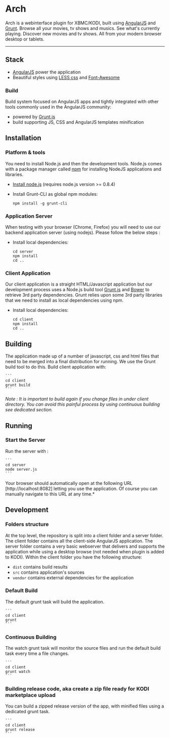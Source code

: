 # Arch

Arch is a webinterface plugin for XBMC/KODI,
built using [AngularJS](http://angularjs.org/) and [Grunt](http://gruntjs.com/). Browse all your movies, tv shows and musics. See what's currently playing. Discover new movies and tv shows. All from your modern browser desktop or tablets.

***

## Stack

* [AngularJS](http://www.angularjs.org/) power the application
* Beautiful styles using [LESS css](http://lesscss.org/) and [Font-Awesome](http://fortawesome.github.io/Font-Awesome/)

### Build

Build system focused on AngularJS apps and tightly integrated with other tools commonly used in the AngularJS community:
* powered by [Grunt.js](http://gruntjs.com/)
* build supporting JS, CSS and AngularJS templates minification

## Installation
### Platform & tools

You need to install Node.js and then the development tools. Node.js comes with a package manager called [npm](http://npmjs.org) for installing NodeJS applications and libraries.
* [Install node.js](http://nodejs.org/download/) (requires node.js version >= 0.8.4)
* Install Grunt-CLI as global npm modules:

    ```
    npm install -g grunt-cli
    ```

### Application Server

When testing with your browser (Chrome, Firefox) you will need to use our backend application server (using nodejs).  Please follow the below steps :

* Install local dependencies:

    ```
    cd server
    npm install
    cd ..
    ```

### Client Application

Our client application is a straight HTML/Javascript application but our development process uses a Node.js build tool
[Grunt.js](gruntjs.com) and [Bower](https://github.com/bower/bower) to retrieve 3rd party dependencies. Grunt relies upon some 3rd party libraries that we need to install as local dependencies using npm.

* Install local dependencies:

    ```
    cd client
    npm install
    cd ..
    ```

## Building

The application made up of a number of javascript, css and html files that need to be merged into a final distribution for running.  We use the Grunt build tool to do this.
Build client application with:

    ```
    cd client
    grunt build
    ```

*Note : It is important to build again if you change files in under client directory.
 You can avoid this painful process by using continuous building see dedicated section.*

## Running
### Start the Server
Run the server with :

    ```
    cd server
    node server.js
    ```

Your browser should automatically open at the following URL [http://localhost:8082] letting you use the application. Of course you can manually navigate to this URL at any time.*

## Development
### Folders structure
At the top level, the repository is split into a client folder and a server folder.  The client folder contains all the client-side AngularJS application.  The server folder contains a very basic webserver that delivers and supports the application while using a desktop browse (not needed when plugin is added to KODI).
Within the client folder you have the following structure:
* `dist` contains build results
* `src` contains application's sources
* `vendor` contains external dependencies for the application

### Default Build
The default grunt task will build the application.

    ```
    cd client
    grunt
    ```

### Continuous Building
The watch grunt task will monitor the source files and run the default build task every time a file changes.

    ```
    cd client
    grunt watch
    ```

### Building release code, aka create a zip file ready for KODI marketplace upload
You can build a zipped release version of the app, with minified files using a dedicated grunt task.

    ```
    cd client
    grunt release
    ```